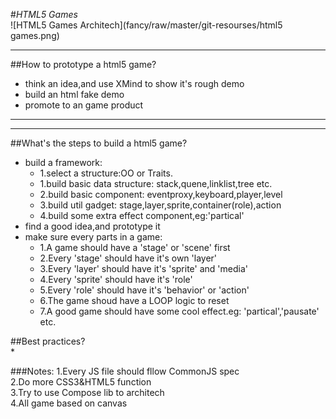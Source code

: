 #_HTML5 Games_  
![HTML5 Games Architech](fancy/raw/master/git-resourses/html5 games.png)   

* * *  
##How to prototype a html5 game?    

*	think an idea,and use XMind to show it's rough demo   
*	build an html fake demo   
*	promote to an game product  
* * *
* * *
##What's the steps to build a html5 game?   
* build a framework:  
  * 1.select a structure:OO or Traits.  
  * 1.build basic data structure: stack,quene,linklist,tree etc.  
  * 2.build basic component: eventproxy,keyboard,player,level  
  * 3.build util gadget: stage,layer,sprite,container(role),action   
  * 4.build some extra effect component,eg:'partical'   
* find a good idea,and prototype it    
* make sure every parts in a game:  
  * 1.A game should have a 'stage' or 'scene' first  
  * 2.Every 'stage' should have it's own  'layer'   
  * 3.Every 'layer' should have it's 'sprite' and 'media'     
  * 4.Every 'sprite' should have it's 'role'  
  * 5.Every 'role' should have it's 'behavior' or 'action'  
  * 6.The game shoud have a LOOP logic to reset   
  * 7.A good game should have some cool effect.eg: 'partical','pausate' etc.  

    
##Best practices?  
*	


###Notes:
1.Every JS file should fllow CommonJS spec  
2.Do more CSS3&HTML5 function	
3.Try to use Compose lib to architech   
4.All game based on canvas 	

